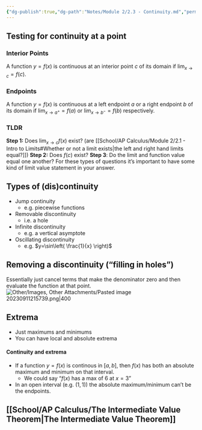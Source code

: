 ```yaml
---
{"dg-publish":true,"dg-path":"Notes/Module 2/2.3 - Continuity.md","permalink":"/notes/module-2/2-3-continuity/","created":"","updated":""}
---
```


## Testing for continuity at a point
### Interior Points
A function $y=f(x)$ is continuous at an interior point $c$ of its domain if $\displaystyle\lim_{ x \to c } = f(c)$.
### Endpoints
A function $y=f(x)$ is continuous at a left endpoint $a$ or a right endpoint $b$ of its domain if $\displaystyle\lim_{ x \to a^+ } = f(a)$ or $\displaystyle\lim_{ x \to b^- } = f(b)$ respectively.
### TLDR
**Step 1:** Does $\displaystyle\lim_{ x \to c } f(x)$ exist? 
	(are [[School/AP Calculus/Module 2/2.1 - Intro to Limits#Whether or not a limit exists\|the left and right hand limits equal?]])
**Step 2:** Does $f(c)$ exist? 
**Step 3**: Do the limit and function value equal one another?
For these types of questions it’s important to have some kind of limit value statement in your answer.
## Types of (dis)continuity
- Jump continuity
	- e.g. piecewise functions
- Removable discontinuity
	- i.e. a hole
- Infinite discontinuity
	- e.g. a vertical asymptote
- Oscillating discontinuity
	- e.g. $y=\sin\left( \frac{1}{x} \right)$
## Removing a discontinuity (“filling in holes”)
Essentially just cancel terms that make the denominator zero and then evaluate the function at that point. 
![Other/Images, Other Attachments/Pasted image 20230911215739.png|400](/img/user/Other/Images,%20Other%20Attachments/Pasted%20image%2020230911215739.png)
## Extrema
- Just maximums and minimums
- You can have local and absolute extrema
#### Continuity and extrema
- If a function $y=f(x)$ is continous in $[a,b$], then $f(x)$ has both an absolute maximum and minimum on that interval.
	- We could say “$f(x)$ has a max of $6$ at $x=3$”
- In an open interval (e.g. $(1,1)$) the absolute maximum/minimum can’t be the endpoints.
## [[School/AP Calculus/The Intermediate Value Theorem\|The Intermediate Value Theorem]]